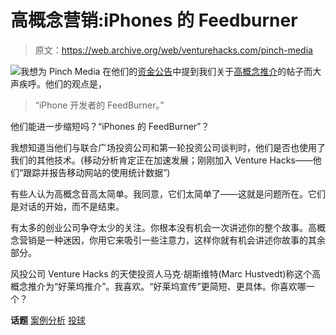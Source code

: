 # 高概念营销:iPhones 的 Feedburner

> 原文：<https://web.archive.org/web/venturehacks.com/pinch-media>

[![](img/9d53a77ff3bba421f0111f6f07db7fd0.png)](https://web.archive.org/web/20230307145158/http://yardley.ca/2008/05/29/pinch-media-is-now-live/)我想为 Pinch Media 在他们的[资金公告](https://web.archive.org/web/20230307145158/http://yardley.ca/2008/05/29/pinch-media-is-now-live/)中提到我们关于[高概念推介](/web/20230307145158/https://venturehacks.com/articles/incoherent-to-high-concept)的帖子而大声疾呼。他们的观点是，

> “iPhone 开发者的 FeedBurner。”

他们能进一步缩短吗？“iPhones 的 FeedBurner”？

我想知道当他们与联合广场投资公司和第一轮投资公司谈判时，他们是否也使用了我们的其他技术。(移动分析肯定正在加速发展；刚刚加入 Venture Hacks——他们“跟踪并报告移动网站的使用统计数据”)

有些人认为高概念音高太简单。我同意，它们太简单了——这就是问题所在。它们是对话的开始，而不是结束。

有太多的创业公司争夺太少的关注。你根本没有机会一次讲述你的整个故事。高概念营销是一种迷因，你用它来吸引一些注意力，这样你就有机会讲述你故事的其余部分。

风投公司 Venture Hacks 的天使投资人马克·胡斯维特(Marc Hustvedt)称这个高概念推介为“好莱坞推介”。我喜欢。“好莱坞宣传”更简短、更具体。你喜欢哪一个？

**话题** [案例分析](https://web.archive.org/web/20230307145158/https://venturehacks.com/topics/case-studies) [投球](https://web.archive.org/web/20230307145158/https://venturehacks.com/topics/pitching)